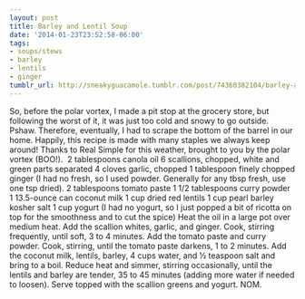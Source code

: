 ```yaml
---
layout: post
title: Barley and Lentil Soup
date: '2014-01-23T23:52:58-06:00'
tags:
- soups/stews
- barley
- lentils
- ginger
tumblr_url: http://sneakyguacamole.tumblr.com/post/74360382104/barley-and-lentil-soup
---
```

So, before the polar vortex, I made a pit stop at the grocery store, but following the worst of it, it was just too cold and snowy to go outside. Pshaw. Therefore, eventually, I had to scrape the bottom of the barrel in our home. Happily, this recipe is made with many staples we always keep around! Thanks to Real Simple for this weather, brought to you by the polar vortex (BOO!). 
2 tablespoons canola oil
6 scallions, chopped, white and green parts separated
4 cloves garlic, chopped
1 tablespoon finely chopped ginger (I had no fresh, so I used powder. Generally for any tbsp fresh, use one tsp dried).
2 tablespoons tomato paste
1 1/2 tablespoons curry powder
1 13.5-ounce can coconut milk
1 cup dried red lentils
1 cup pearl barley
kosher salt
1 cup yogurt (I had no yogurt, so I just popped a bit of ricotta on top for the smoothness and to cut the spice)
Heat the oil in a large pot over medium heat. Add the scallion whites, garlic, and ginger. Cook, stirring frequently, until soft, 3 to 4 minutes. Add the tomato paste and curry powder. Cook, stirring, until the tomato paste darkens, 1 to 2 minutes.
Add the coconut milk, lentils, barley, 4 cups water, and ½ teaspoon salt and bring to a boil. Reduce heat and simmer, stirring occasionally, until the lentils and barley are tender, 35 to 45 minutes (adding more water if needed to loosen).
Serve topped with the scallion greens and yogurt.
NOM.
